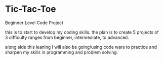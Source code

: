 # Tic-Tac-Toe
Beginner Level Code Project

this is to start to develop my coding skills. 
the plan is to create 5 projects of 3 difficulty ranges 
from beginner, intermediate, to advanced.

along side this leaning I will also be going/using code wars 
to practice and sharpen my skills in programming and problem solving.
